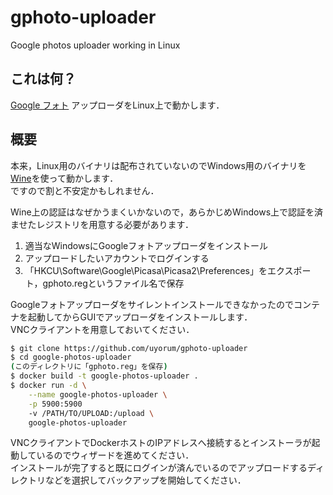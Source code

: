 # gphoto-uploader
Google photos uploader working in Linux

## これは何？
[Google フォト](https://photos.google.com/) アップローダをLinux上で動かします．

## 概要
本来，Linux用のバイナリは配布されていないのでWindows用のバイナリを[Wine](https://www.winehq.org/)を使って動かします．  
ですので割と不安定かもしれません．

Wine上の認証はなぜかうまくいかないので，あらかじめWindows上で認証を済ませたレジストリを用意する必要があります．

1. 適当なWindowsにGoogleフォトアップローダをインストール
1. アップロードしたいアカウントでログインする
1. 「HKCU\Software\Google\Picasa\Picasa2\Preferences」をエクスポート，gphoto.regというファイル名で保存

Googleフォトアップローダをサイレントインストールできなかったのでコンテナを起動してからGUIでアップローダをインストールします．  
VNCクライアントを用意しておいてください．

```bash
$ git clone https://github.com/uyorum/gphoto-uploader
$ cd google-photos-uploader
(このディレクトリに「gphoto.reg」を保存)
$ docker build -t google-photos-uploader .
$ docker run -d \
    --name google-photos-uploader \
    -p 5900:5900
    -v /PATH/TO/UPLOAD:/upload \
    google-photos-uploader
```

VNCクライアントでDockerホストのIPアドレスへ接続するとインストーラが起動しているのでウィザードを進めてください．  
インストールが完了すると既にログインが済んでいるのでアップロードするディレクトリなどを選択してバックアップを開始してください．
